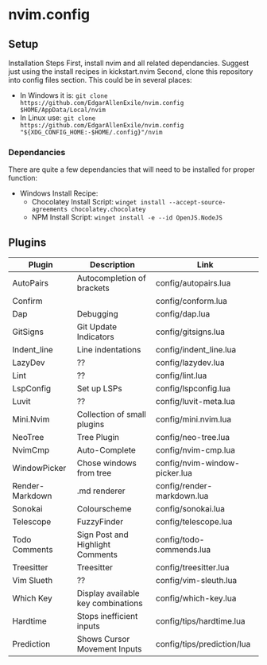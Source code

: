 # nvim.config

## Setup

Installation Steps
First, install nvim and all related dependancies. Suggest just using the install recipes in kickstart.nvim
Second, clone this repository into config files section.
This could be in several places:

- In Windows it is: `git clone https://github.com/EdgarAllenExile/nvim.config $HOME/AppData/Local/nvim`
- In Linux use: `git clone https://github.com/EdgarAllenExile/nvim.config "${XDG_CONFIG_HOME:-$HOME/.config}"/nvim`

### Dependancies

There are quite a few dependancies that will need to be installed for proper function:

- Windows Install Recipe:
  - Chocolatey Install Script: `winget install --accept-source-agreements chocolatey.chocolatey`
  - NPM Install Script: `winget install -e --id OpenJS.NodeJS`

## Plugins

| Plugin | Description | Link |
|--------|-------------|--------|
| AutoPairs | Autocompletion of brackets | config/autopairs.lua|
| Confirm |  | config/conform.lua|
| Dap | Debugging | config/dap.lua |
| GitSigns | Git Update Indicators | config/gitsigns.lua |
| Indent_line | Line indentations | config/indent_line.lua |
| LazyDev | ?? | config/lazydev.lua |
| Lint | ?? | config/lint.lua |
| LspConfig | Set up LSPs | config/lspconfig.lua |
| Luvit | ?? | config/luvit-meta.lua |
| Mini.Nvim | Collection of small plugins | config/mini.nvim.lua |
| NeoTree | Tree Plugin | config/neo-tree.lua |
| NvimCmp | Auto-Complete | config/nvim-cmp.lua |
| WindowPicker | Chose windows from tree | config/nvim-window-picker.lua |
| Render-Markdown | .md renderer | config/render-markdown.lua |
| Sonokai | Colourscheme | config/sonokai.lua |
| Telescope | FuzzyFinder | config/telescope.lua |
| Todo Comments | Sign Post and Highlight Comments | config/todo-commends.lua |
| Treesitter | Treesitter | config/treesitter.lua |
| Vim Slueth | ?? | config/vim-sleuth.lua |
| Which Key | Display available key combinations | config/which-key.lua |
| Hardtime | Stops inefficient inputs | config/tips/hardtime.lua |
| Prediction | Shows Cursor Movement Inputs | config/tips/prediction/lua |

